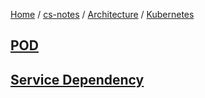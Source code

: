 [Home](https://mengxianbin.github.io) /
[cs-notes](https://mengxianbin.github.io/cs-notes/content) /
[Architecture](https://mengxianbin.github.io/cs-notes/content/Architecture) /
[Kubernetes](https://mengxianbin.github.io/cs-notes/content/Architecture/Kubernetes)

## [POD](https://mengxianbin.github.io/cs-notes/content/Architecture/Kubernetes/POD)

## [Service Dependency](https://mengxianbin.github.io/cs-notes/content/Architecture/Kubernetes/Service%20Dependency)

